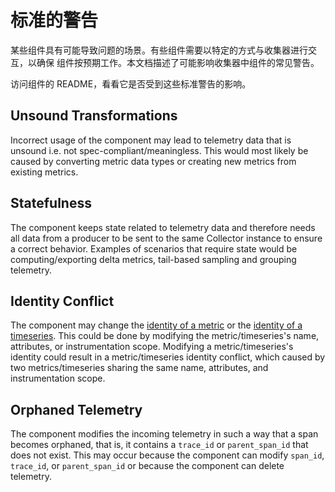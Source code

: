 # 标准的警告

某些组件具有可能导致问题的场景。有些组件需要以特定的方式与收集器进行交互，以确保
组件按预期工作。本文档描述了可能影响收集器中组件的常见警告。

访问组件的 README，看看它是否受到这些标准警告的影响。

## Unsound Transformations

Incorrect usage of the component may lead to telemetry data that is unsound i.e.
not spec-compliant/meaningless. This would most likely be caused by converting
metric data types or creating new metrics from existing metrics.

## Statefulness

The component keeps state related to telemetry data and therefore needs all data
from a producer to be sent to the same Collector instance to ensure a correct
behavior. Examples of scenarios that require state would be computing/exporting
delta metrics, tail-based sampling and grouping telemetry.

## Identity Conflict

The component may change the
[identity of a metric](https://github.com/open-telemetry/opentelemetry-specification/blob/main//specification/metrics/data-model.md#opentelemetry-protocol-data-model-producer-recommendations)
or the
[identity of a timeseries](https://github.com/open-telemetry/opentelemetry-specification/blob/main//specification/metrics/data-model.md#timeseries-model).
This could be done by modifying the metric/timeseries's name, attributes, or
instrumentation scope. Modifying a metric/timeseries's identity could result in
a metric/timeseries identity conflict, which caused by two metrics/timeseries
sharing the same name, attributes, and instrumentation scope.

## Orphaned Telemetry

The component modifies the incoming telemetry in such a way that a span becomes
orphaned, that is, it contains a `trace_id` or `parent_span_id` that does not
exist. This may occur because the component can modify `span_id`, `trace_id`, or
`parent_span_id` or because the component can delete telemetry.
